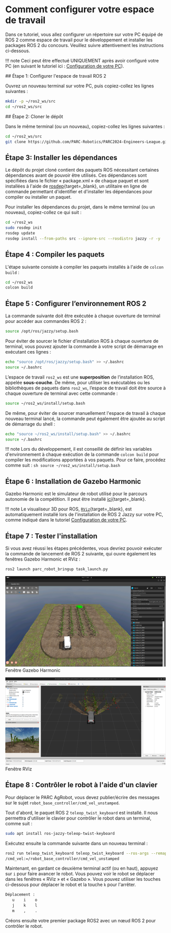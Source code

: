 # Comment configurer votre espace de travail

Dans ce tutoriel, vous allez configurer un répertoire sur votre PC équipé de ROS 2 comme espace de travail pour le développement et installer les packages ROS 2 du concours. Veuillez suivre attentivement les instructions ci-dessous.

!!! note
     Ceci peut être effectué UNIQUEMENT après avoir configuré votre PC (en suivant le tutoriel ici : [Configuration de votre PC](../getting-started-tutorials/setting-up-your-pc.fr.md)).

<!-- uncommment once we have docker setup -->
<!-- !!! note -->
<!--      Si vous utilisez un conteneur Docker, vous pouvez ignorer ce didacticiel et suivre les instructions de [Configuration de votre PC à l'aide de Docker](../getting-started-tutorials/setting-up-with-docker.md) à la place. -->

## Étape 1: Configurer l'espace de travail ROS 2

Ouvrez un nouveau terminal sur votre PC, puis copiez-collez les lignes suivantes :
```sh
mkdir -p ~/ros2_ws/src
cd ~/ros2_ws/src
```

## Étape 2: Cloner le dépôt

Dans le même terminal (ou un nouveau), copiez-collez les lignes suivantes :
```sh
cd ~/ros2_ws/src
git clone https://github.com/PARC-Robotics/PARC2024-Engineers-League.git .
```

## Étape 3: Installer les dépendances

Le dépôt du projet cloné contient des paquets ROS nécessitant certaines dépendances avant de pouvoir être utilisés. Ces dépendances sont spécifiées dans le fichier « package.xml » de chaque paquet et sont installées à l'aide de [rosdep](https://docs.ros.org/en/jazzy/Tutorials/Intermediate/Rosdep.html){target=_blank}, un utilitaire en ligne de commande permettant d'identifier et d'installer les dépendances pour compiler ou installer un paquet.

Pour installer les dépendances du projet, dans le même terminal (ou un nouveau), copiez-collez ce qui suit :
```sh
cd ~/ros2_ws
sudo rosdep init
rosdep update
rosdep install --from-paths src --ignore-src --rosdistro jazzy -r -y
```

## Étape 4 : Compiler les paquets

L'étape suivante consiste à compiler les paquets installés à l'aide de `colcon build` :
```sh
cd ~/ros2_ws
colcon build
```

## Étape 5 : Configurer l’environnement ROS 2
La commande suivante doit être exécutée à chaque ouverture de terminal pour accéder aux commandes ROS 2 :

```sh
source /opt/ros/jazzy/setup.bash
```

Pour éviter de sourcer le fichier d’installation ROS à chaque ouverture de terminal, vous pouvez ajouter la commande à votre script de démarrage en exécutant ces lignes :

```sh
echo "source /opt/ros/jazzy/setup.bash" >> ~/.bashrc
source ~/.bashrc
```

L’espace de travail `ros2_ws` est une **superposition** de l’installation ROS, appelée **sous-couche**. De même, pour utiliser les exécutables ou les bibliothèques de paquets dans `ros2_ws`, l’espace de travail doit être source à chaque ouverture de terminal avec cette commande :

```sh
source ~/ros2_ws/install/setup.bash
```

De même, pour éviter de sourcer manuellement l'espace de travail à chaque nouveau terminal lancé, la commande peut également être ajoutée au script de démarrage du shell :

```sh
echo "source ~/ros2_ws/install/setup.bash" >> ~/.bashrc
source ~/.bashrc
```

!!! note
    Lors du développement, il est conseillé de définir les variables d'environnement à chaque exécution de la commande `colcon build` pour compiler les modifications apportées à vos paquets. Pour ce faire, procédez comme suit :
    ```sh
    source ~/ros2_ws/install/setup.bash
    ```

## Étape 6 : Installation de Gazebo Harmonic

Gazebo Harmonic est le simulateur de robot utilisé pour le parcours autonomie de la compétition. Il peut être installé [ici](https://gazebosim.org/docs/harmonic/ros_installation/){target=_blank}.

!!! note
    Le visualiseur 3D pour ROS, [`RViz`](https://docs.ros.org/en/jazzy/Tutorials/Intermediate/RViz/RViz-User-Guide/RViz-User-Guide.html){target=_blank}, est automatiquement installé lors de l'installation de ROS 2 Jazzy sur votre PC, comme indiqué dans le tutoriel [Configuration de votre PC](../getting-started-tutorials/setting-up-your-pc.fr.md).

## Étape 7 : Tester l'installation

Si vous avez réussi les étapes précédentes, vous devriez pouvoir exécuter la commande de lancement de ROS 2 suivante, qui ouvre également les fenêtres Gazebo Harmonic et RViz :

```sh
ros2 launch parc_robot_bringup task_launch.py
```
![Fenêtre Gazebo Harmonic](assets/gazebo.png)
Fenêtre Gazebo Harmonic

![Fenêtre RViz](assets/rviz.png)
Fenêtre RViz








## Étape 8 : Contrôler le robot à l'aide d'un clavier

Pour déplacer le PARC AgRobot, vous devez publier/écrire des messages sur le sujet `robot_base_controller/cmd_vel_unstamped`.

Tout d'abord, le paquet ROS 2 `teleop_twist_keyboard` est installé. Il nous permettra d'utiliser le clavier pour contrôler le robot dans un terminal, comme suit :

```sh
sudo apt install ros-jazzy-teleop-twist-keyboard
```

Exécutez ensuite la commande suivante dans un nouveau terminal :

```sh
ros2 run teleop_twist_keyboard teleop_twist_keyboard --ros-args --remap \
/cmd_vel:=/robot_base_controller/cmd_vel_unstamped
```

Maintenant, en gardant ce deuxième terminal actif (ou en haut), appuyez sur `i` pour faire avancer le robot. Vous pouvez voir le robot se déplacer dans les fenêtres « RViz » et « Gazebo ».
Vous pouvez utiliser les touches ci-dessous pour déplacer le robot et la touche `k` pour l'arrêter.

```sh
Déplacement :
   u    i    o
   j    k    l
   m    ,    .
```

Créons ensuite votre premier package ROS2 avec un nœud ROS 2 pour contrôler le robot.